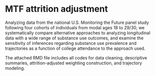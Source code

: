 # MTF attrition adjustment

Analyzing data from the national U.S. Monitoring the Future panel study following four cohorts of individuals from modal ages 18 to 29/30, we systematically compare alternative approaches to analyzing longitudinal data with a wide range of substance use outcomes, and examine the sensitivity of inferences regarding substance use prevalence and trajectories as a function of college attendance to the approach used.

The attached RMD file includes all codes for data cleaning, descriptive summaries, attrition-adjusted weighting construction, and trajectory modeling.

